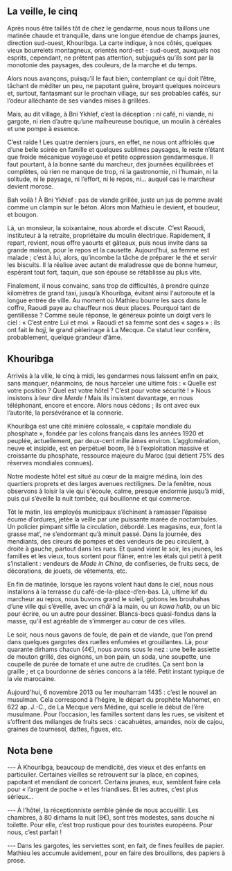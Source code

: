 ﻿La veille, le cinq
------------------

Après nous être taillés tôt de chez le gendarme, nous nous taillons une matinée chaude et tranquille, dans une longue étendue de champs jaunes, direction sud-ouest, Khouribga.
La carte indique, à nos côtés, quelques vieux bourrelets montagneux, orientés nord-est - sud-ouest, auxquels nos esprits, cependant, ne prêtent pas attention, subjugués qu’ils sont par la monotonie des paysages, des couleurs, de la marche et du temps.

Alors nous avançons, puisqu’il le faut bien, contemplant ce qui doit l’être, tâchant de méditer un peu, ne papotant guère, broyant quelques noirceurs et, surtout, fantasmant sur le prochain village, sur ses probables cafés, sur l’odeur alléchante de ses viandes mises à grillées.

Mais, au dit village, à Bni Ykhlef, c’est la déception : ni café, ni viande, ni gargote, ni rien d’autre qu’une malheureuse boutique, un moulin à céréales et une pompe à essence.

C’est raide !
Les quatre derniers jours, en effet, ne nous ont affriolés que d’une belle soirée en famille et quelques sublimes paysages, le reste n’étant que froide mécanique voyageuse et petite oppression gendarmesque.
Il faut pourtant, à la bonne santé du marcheur, des journées équilibrées et complètes, où rien ne manque de trop, ni la gastronomie, ni l’humain, ni la solitude, ni le paysage, ni l’effort, ni le repos, ni... auquel cas le marcheur devient morose.

Bah voilà !
À Bni Ykhlef : pas de viande grillée, juste un jus de pomme avalé comme un clampin sur le béton.
Alors mon Mathieu le devient, et boudeur, et bougon.

Là, un monsieur, la soixantaine, nous aborde et discute.
C’est Raoudi, instituteur à la retraite, propriétaire du moulin électrique.
Rapidement, il repart, revient, nous offre yaourts et gâteaux, puis nous invite dans sa grande maison, pour le repos et la causette.
Aujourd’hui, sa femme est malade ; c’est à lui, alors, qu’incombe la tâche de préparer le thé et servir les biscuits.
Il la réalise avec autant de maladresse que de bonne humeur, espérant tout fort, taquin, que son épouse se rétablisse au plus vite.

Finalement, il nous convainc, sans trop de difficultés, à prendre quinze kilomètres de grand taxi, jusqu’à Khouribga, évitant ainsi l'autoroute et la longue entrée de ville.
Au moment où Mathieu bourre les sacs dans le coffre, Raoudi paye au chauffeur nos deux places.
Pourquoi tant de gentillesse ?
Comme seule réponse, le généreux pointe un doigt vers le ciel : « C’est entre Lui et moi. »
Raoudi et sa femme sont des « sages » : ils ont fait le *hajj*, le grand pèlerinage à La Mecque.
Ce statut leur confère, probablement, quelque grandeur d’âme.

Khouribga
---------

Arrivés à la ville, le cinq à midi, les gendarmes nous laissent enfin en paix, sans manquer, néanmoins, de nous harceler une ultime fois : « Quelle est votre position ? Quel est votre hôtel ? C’est pour votre sécurité ! »
Nous insistons à leur dire *Merde !*
Mais ils insistent davantage, en nous téléphonant, encore et encore.
Alors nous cédons ; ils ont avec eux l’autorité, la persévérance et la connerie.

Khouribga est une cité minière colossale, « capitale mondiale du phosphate », fondée par les colons français dans les années 1920 et peuplée, actuellement, par deux-cent mille âmes environ.
L’agglomération, neuve et insipide, est en perpétuel boom, lié à l’exploitation massive et croissante du phosphate, ressource majeure du Maroc (qui détient 75% des réserves mondiales connues).

Notre modeste hôtel est situé au cœur de la maigre médina, loin des quartiers proprets et des larges avenues rectilignes.
De la fenêtre, nous observons à loisir la vie qui s'écoule, calme, presque endormie jusqu’à midi, puis qui s’éveille la nuit tombée, qui bouillonne et qui commerce.

Tôt le matin, les employés municipaux s’échinent à ramasser l’épaisse écume d’ordures, jetée la veille par une puissante marée de noctambules.
Un policier pimpant siffle la circulation, débordé.
Les magasins, eux, font la grasse mat’, ne s’endormant qu’à minuit passé.
Dans la journée, des mendiants, des cireurs de pompes et des vendeurs de peu circulent, à droite à gauche, partout dans les rues.
Et quand vient le soir, les jeunes, les familles et les vieux, tous sortent pour flâner,  entre les étals qui petit à petit s’installent : vendeurs de *Made in China*, de confiseries, de fruits secs, de décorations, de jouets, de vêtements, etc.

En fin de matinée, lorsque les rayons volent haut dans le ciel, nous nous installons à la terrasse du café-de-la-place-d’en-bas.
Là, ultime kif du marcheur au repos, nous buvons grand le soleil, gobons les brouhahas d’une ville qui s’éveille, avec un *chāï* à la main, ou un *kawa halib*, ou un bic pour écrire, ou un autre pour dessiner.
Blancs-becs quasi-fondus dans la masse, qu’il est agréable de s’immerger au cœur de ces villes.

Le soir, nous nous gavons de foule, de pain et de viande, que l’on prend dans quelques gargotes des ruelles enfumées et grouillantes.
Là, pour quarante dirhams chacun (4€), nous avons sous le nez : une belle assiette de mouton grillé, des oignons, un bon pain, un soda, une soupette, une coupelle de purée de tomate et une autre de crudités.
Ça sent bon la graille ; et ça bourdonne de séries concons à la télé.
Petit instant typique de la vie marocaine.

Aujourd'hui, 6 novembre 2013 ou 1er mouharram 1435 : c’est le nouvel an musulman.
Cela correspond à l’hégire, le départ du prophète Mahomet, en 622 ap. J.-C., de La Mecque vers Médine, qui scelle le début de l’ère musulmane.
Pour l’occasion, les familles sortent dans les rues, se visitent et s’offrent des mélanges de fruits secs : cacahuètes, amandes, noix de cajou, graines de tournesol, dattes, figues, etc.

Nota bene
---------

--- À Khouribga, beaucoup de mendicité, des vieux et des enfants en particulier.
Certaines vieilles se retrouvent sur la place, en copines, papotant et mendiant de concert.
Certains jeunes, eux, semblent faire cela pour « l’argent de poche » et les friandises.
Et les autres, c’est plus sérieux...

--- À l’hôtel, la réceptionniste semble gênée de nous accueillir.
Les chambres, à 80 dirhams la nuit (8€), sont très modestes, sans douche ni toilette.
Pour elle, c’est trop rustique pour des touristes européens.
Pour nous, c’est parfait !

--- Dans les gargotes, les serviettes sont, en fait, de fines feuilles de papier.
Mathieu les accumule avidement, pour en faire des brouillons, des papiers à prose.

